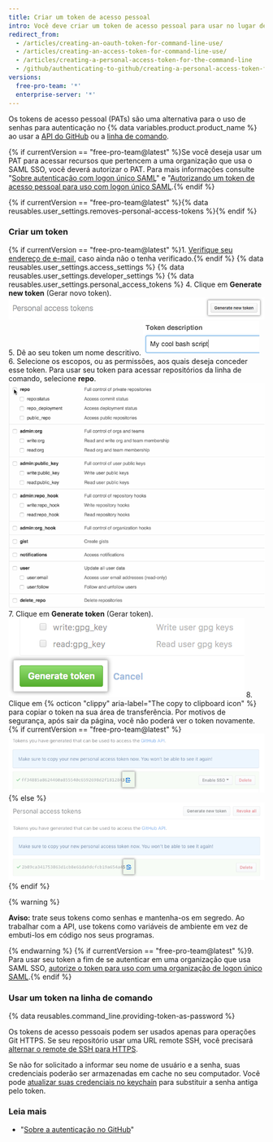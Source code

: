 ```yaml
---
title: Criar um token de acesso pessoal
intro: Você deve criar um token de acesso pessoal para usar no lugar de uma senha com a linha de comando ou com a API.
redirect_from:
  - /articles/creating-an-oauth-token-for-command-line-use/
  - /articles/creating-an-access-token-for-command-line-use/
  - /articles/creating-a-personal-access-token-for-the-command-line
  - /github/authenticating-to-github/creating-a-personal-access-token-for-the-command-line
versions:
  free-pro-team: '*'
  enterprise-server: '*'
---
```


Os tokens de acesso pessoal (PATs) são uma alternativa para o uso de senhas para autenticação no {% data variables.product.product_name %} ao usar a [API do GitHub](/v3/auth/#via-oauth-and-personal-access-tokens) ou a [linha de comando](#using-a-token-on-the-command-line).

{% if currentVersion == "free-pro-team@latest" %}Se você deseja usar um PAT para acessar recursos que pertencem a uma organização que usa o SAML SSO, você deverá autorizar o PAT. Para mais informações consulte "[Sobre autenticação com logon único SAML](/articles/about-authentication-with-saml-single-sign-on)" e "[Autorizando um token de acesso pessoal para uso com logon único SAML](/articles/authorizing-a-personal-access-token-for-use-with-saml-single-sign-on).{% endif %}

{% if currentVersion == "free-pro-team@latest" %}{% data reusables.user_settings.removes-personal-access-tokens %}{% endif %}

### Criar um token

{% if currentVersion == "free-pro-team@latest" %}1. [Verifique seu endereço de e-mail](/articles/verifying-your-email-address), caso ainda não o tenha verificado.{% endif %}
{% data reusables.user_settings.access_settings %}
{% data reusables.user_settings.developer_settings %}
{% data reusables.user_settings.personal_access_tokens %}
4. Clique em **Generate new token** (Gerar novo token). ![Botão Generate new token (Gerar novo token)](/assets/images/help/settings/generate_new_token.png)
5. Dê ao seu token um nome descritivo. ![Campo Token description (Descrição do token)](/assets/images/help/settings/token_description.png)
6. Selecione os escopos, ou as permissões, aos quais deseja conceder esse token. Para usar seu token para acessar repositórios da linha de comando, selecione **repo**. ![Selecionar escopos do token](/assets/images/help/settings/token_scopes.gif)
7. Clique em **Generate token** (Gerar token). ![Botão Generate token (Gerar token)](/assets/images/help/settings/generate_token.png)
8. Clique em {% octicon "clippy" aria-label="The copy to clipboard icon" %} para copiar o token na sua área de transferência. Por motivos de segurança, após sair da página, você não poderá ver o token novamente.{% if currentVersion == "free-pro-team@latest" %} ![Newly created token](/assets/images/help/settings/personal_access_tokens.png){% else %}
![Newly created token](/assets/images/help/settings/personal_access_tokens_ghe.png){% endif %}

   {% warning %}

   **Aviso:** trate seus tokens como senhas e mantenha-os em segredo. Ao trabalhar com a API, use tokens como variáveis de ambiente em vez de embuti-los em código nos seus programas.

   {% endwarning %}
{% if currentVersion == "free-pro-team@latest" %}9. Para usar seu token a fim de se autenticar em uma organização que usa SAML SSO, [autorize o token para uso com uma organização de logon único SAML](/articles/authorizing-a-personal-access-token-for-use-with-saml-single-sign-on).{% endif %}

### Usar um token na linha de comando

{% data reusables.command_line.providing-token-as-password %}

Os tokens de acesso pessoais podem ser usados apenas para operações Git HTTPS. Se seu repositório usar uma URL remote SSH, você precisará [alternar o remote de SSH para HTTPS](/articles/changing-a-remote-s-url/#switching-remote-urls-from-ssh-to-https).

Se não for solicitado a informar seu nome de usuário e a senha, suas credenciais poderão ser armazenadas em cache no seu computador. Você pode [atualizar suas credenciais no keychain](/articles/updating-credentials-from-the-osx-keychain) para substituir a senha antiga pelo token.

### Leia mais

- "[Sobre a autenticação no GitHub](/github/authenticating-to-github/about-authentication-to-github)"
